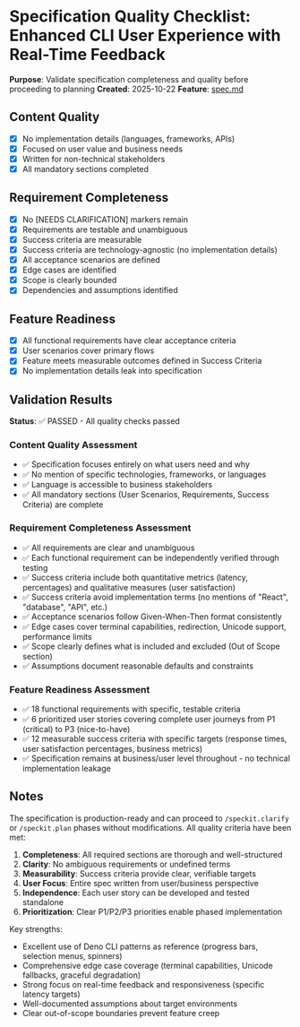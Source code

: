 # Specification Quality Checklist: Enhanced CLI User Experience with Real-Time Feedback

**Purpose**: Validate specification completeness and quality before proceeding to planning
**Created**: 2025-10-22
**Feature**: [spec.md](../spec.md)

## Content Quality

- [x] No implementation details (languages, frameworks, APIs)
- [x] Focused on user value and business needs
- [x] Written for non-technical stakeholders
- [x] All mandatory sections completed

## Requirement Completeness

- [x] No [NEEDS CLARIFICATION] markers remain
- [x] Requirements are testable and unambiguous
- [x] Success criteria are measurable
- [x] Success criteria are technology-agnostic (no implementation details)
- [x] All acceptance scenarios are defined
- [x] Edge cases are identified
- [x] Scope is clearly bounded
- [x] Dependencies and assumptions identified

## Feature Readiness

- [x] All functional requirements have clear acceptance criteria
- [x] User scenarios cover primary flows
- [x] Feature meets measurable outcomes defined in Success Criteria
- [x] No implementation details leak into specification

## Validation Results

**Status**: ✅ PASSED - All quality checks passed

### Content Quality Assessment

- ✅ Specification focuses entirely on what users need and why
- ✅ No mention of specific technologies, frameworks, or languages
- ✅ Language is accessible to business stakeholders
- ✅ All mandatory sections (User Scenarios, Requirements, Success Criteria) are complete

### Requirement Completeness Assessment

- ✅ All requirements are clear and unambiguous
- ✅ Each functional requirement can be independently verified through testing
- ✅ Success criteria include both quantitative metrics (latency, percentages) and qualitative measures (user satisfaction)
- ✅ Success criteria avoid implementation terms (no mentions of "React", "database", "API", etc.)
- ✅ Acceptance scenarios follow Given-When-Then format consistently
- ✅ Edge cases cover terminal capabilities, redirection, Unicode support, performance limits
- ✅ Scope clearly defines what is included and excluded (Out of Scope section)
- ✅ Assumptions document reasonable defaults and constraints

### Feature Readiness Assessment

- ✅ 18 functional requirements with specific, testable criteria
- ✅ 6 prioritized user stories covering complete user journeys from P1 (critical) to P3 (nice-to-have)
- ✅ 12 measurable success criteria with specific targets (response times, user satisfaction percentages, business metrics)
- ✅ Specification remains at business/user level throughout - no technical implementation leakage

## Notes

The specification is production-ready and can proceed to `/speckit.clarify` or `/speckit.plan` phases without modifications. All quality criteria have been met:

1. **Completeness**: All required sections are thorough and well-structured
2. **Clarity**: No ambiguous requirements or undefined terms
3. **Measurability**: Success criteria provide clear, verifiable targets
4. **User Focus**: Entire spec written from user/business perspective
5. **Independence**: Each user story can be developed and tested standalone
6. **Prioritization**: Clear P1/P2/P3 priorities enable phased implementation

Key strengths:
- Excellent use of Deno CLI patterns as reference (progress bars, selection menus, spinners)
- Comprehensive edge case coverage (terminal capabilities, Unicode fallbacks, graceful degradation)
- Strong focus on real-time feedback and responsiveness (specific latency targets)
- Well-documented assumptions about target environments
- Clear out-of-scope boundaries prevent feature creep
